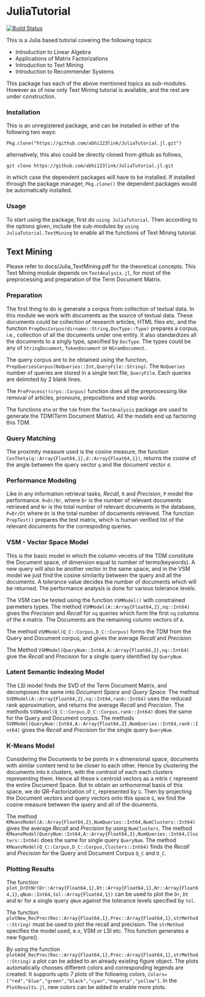 # JuliaTutorial

[![Build Status](https://travis-ci.org/abhi123link/JuliaTutorial.jl.png)](https://travis-ci.org/abhi123link/JuliaTutorial.jl)

This is a Julia based tutorial covering the following topics:

* Introduction to Linear Algebra
* Applications of Matrix Factorizations
* Introduction to Text Mining
* Introduction to Recommender Systems

This package has each of the above mentioned topics as sub-modules. However as of now only Text Mining tutorial is available, and the rest are under construction.

### Installation
This is an unregistered package, and can be installed in either of the following two ways:

```
Pkg.clone("https://github.com/abhi123link/JuliaTutorial.jl.git")
```
alternatively, this also could be directly cloned from github as follows,
```
git clone https://github.com/abhi123link/JuliaTutorial.jl.git
```
in which case the dependent packages will have to be installed. If installed through the package manager, ```Pkg.clone()``` the dependent packages would be automatically installed.

### Usage
To start using the package, first do ```using JuliaTutorial```. Then according to the options given, include the sub-modules by ```using JuliaTutorial.TextMining``` to enable all the functions of Text Mining tutorial.

## Text Mining


Please refer to docs/Julia_TextMining.pdf for the theoretical concepts. This Text Mining module depends on ```TextAnalysis.jl```, for most of the preprocessing and preparation of the Term Document Matrix.

### Preparation

The first thing to do is generate a corpus from collection of textual data. In this module we work with documents as the source of textual data. These documents could be collection of research articles, HTML files etc, and the function ```PrepDocCorpus(dirname::String,DocType::Type)``` prepares a corpus, i.e., collection of all the documents under one entity. It also standardizes all the documents to a singly type, specified by ```DocType```. The types could be any of ```StringDocument```, ```TokenDocument``` or ```NGramDocument```.

The query corpus are to be obtained using the function, ```PrepQueriesCorpus(NoQueries::Int,QueryFile::String)```. The ```NoQueries``` number of queries are stored in a single text file, ```QueryFile```. Each queries are delimited by 2 blank lines.

The ```PreProcess!(crps::Corpus)``` function does all the preprocessing like removal of articles, pronouns, prepositions and stop words.

The functions ```dtm``` or the ```tdm``` from the ```TextAnalysis``` package are used to generate the TDM(Term Document Matrix). All the models end up factoring this TDM.

### Query Matching

The proximity measure used is the cosine measure, the function ```CosTheta(q::Array{Float64,1},d::Array{Float64,1})```, returns the cosine of the angle between the query vector ```q``` and the document vector ```d```.

### Performance Modeling

Like in any information retrieval tasks, *Recall*, ```R``` and *Precision*, ```P``` model the performance. ```R=Dr/Nr```, where ```Dr``` is the number of relevant documents retrieved and ```Nr``` is the total number of relevant documents in the database, ```P=Dr/Dt``` where ```Dt``` is the total number of documents retrieved. The function ```PrepTest()``` prepares the test matrix, which is human verified list of the relevant documents for the correspoding queries.

### VSM - Vector Space Model

This is the basic model in which the column vecotrs of the TDM constitute the Document space, of dimension equal to number of terms(keywords). A new query will also be another vector in the same space, and in the VSM model we just find the cosine similarity between the query and all the documents. A tolerance value decides the number of documents which will be returned. The performance analysis is done for various tolerance levels.

The VSM can be tested using the function ```VSMModel()``` with constrained parmeters types. The method ```VSMModel(A::Array{Float64,2},nq::Int64)``` gives the *Precision* and *Recall* for ```nq``` queries which form the first ```nq``` columns of the ```A``` matrix. The Documents are the remaining column vectors of ```A```.

The method ```VSMModel(Q_C::Corpus,D_C::Corpus)``` forms the TDM from the Query and Document corpus, and gives the average *Recall* and *Precision*.

The Method ```VSMModel(QueryNum::Int64,A::Array{Float64,2},nq::Int64)``` give the *Recall* and *Precision* for a single query identified by ```QueryNum```.


### Latent Semantic Indexing Model

The LSI model finds the SVD of the Term Document Matrix, and decomposes the same into *Document Space* and *Query Space*. The method ```SVDModel(A::Array{Float64,2},nq::Int64,rank::Int64)``` uses the reduced rank approximation, and returns the average *Recall* and *Precision*. The methods ```SVDModel(Q_C::Corpus,D_C::Corpus,rank::Int64)``` does the same for the Query and Document corpus. The methods ```SVDModel(QueryNum::Int64,A::Array{Float64,2},NumQueries::Int64,rank::Int64)``` gives the *Recall*
and *Precision* for the single query ```QueryNum```.

### K-Means Model

Considering the Documents to be points in ```m``` dimensional space, documents with similar content tend to be closer to each other. Hence by clustering the documents into ```K``` clusters, with the *centroid* of each each clusters representing them. Hence all these ```k``` centroid vectors as a mtrix ```C``` represent the entire Document Space. But to obtain an orthonormal basis of this space, we do QR-Factorization of ```C```, represented by ```G```. Then by projecting the Document vectors and query vectors onto this space ```G```, we find the cosine measure between the query and all of the douments.

The method ```KMeansModel(A::Array{Float64,2},NumQueries::Int64,NumClusters::Int64)``` gives the average *Recall* and *Precision* by using ```NumClusters```. The method ```KMeansModel(QueryNum::Int64,A::Array{Float64,2},NumQueries::Int64,Clusters::Int64)``` does the same for single query ```QueryNum```. The method ```KMeansModel(Q_C::Corpus,D_C::Corpus,Clusters::Int64)``` finds the *Recall* and *Precision* for the Query and Document Corpus ```Q_C``` and ```D_C```.

### Plotting Results

The function ```plot_DrDtNr(Dr::Array{Float64,1},Dt::Array{Float64,1},Nr::Array{Float64,1},qNum::Int64,tol::Array{Float64,1})``` can be used to plot the ```Dr```, ```Dt``` and ```Nr``` for a single query ```qNum``` against the tolerance levels specified by ```tol```.

The function ```plotNew_RecPrec(Rec::Array{Float64,1},Prec::Array{Float64,1},strMethod::String)``` must be used to plot the recall and precision. The ```strMethod``` specifies the model used, e.x, VSM or LSI etc. This function generates a new figure().

By using the function ```plotAdd_RecPrec(Rec::Array{Float64,1},Prec::Array{Float64,1},strMethod::String)``` a plot can be added to an already existing figure object. The plots automatically chooses different colors and corresponding legends are created. It supports upto 7 plots of the following colors, ```Colors=["red","blue","green","black","cyan","magenta","yellow"]```. In the ```PlotResults.jl```, new colors can be added to enable more plots.



